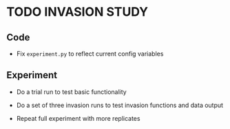 # TODO INVASION STUDY

## Code

* Fix `experiment.py` to reflect current config variables

## Experiment

* Do a trial run to test basic functionality

* Do a set of three invasion runs to test invasion functions and data output

* Repeat full experiment with more replicates
